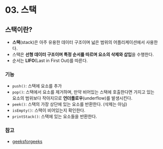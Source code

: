 # 03. 스택

## 스택이란?

- **스택**(stack)은 아주 유용한 데이터 구조이며 넓은 범위의 어플리케이션에서 사용한다.
- 스택은 **선형 데이터 구조이며 특정 순서를 따르며 요소의 삭제와 삽입**을 수행한다.
- 순서는 **LIFO**(Last in First Out)를 따른다.

### 기능

- `push()`: 스택에 요소를 추가
- `pop()`: 스택에서 요소를 제거하며, 만약 비어있는 스택에 호출한다면 가지고 있는 요소의 범위보다 작아지므로 **언더플로우**(underflow)를 발생시킨다.
- `peek()`: 스택의 가장 상단에 있는 요소를 반환한다. (삭제는 아님)
- `isEmpty()`: 스택이 비어있는지 확인한다.
- `printStack()`: 스택에 있는 요소들을 반환한다.

### 참고

- [geeksforgeeks](https://www.geeksforgeeks.org/implementation-stack-javascript/)
